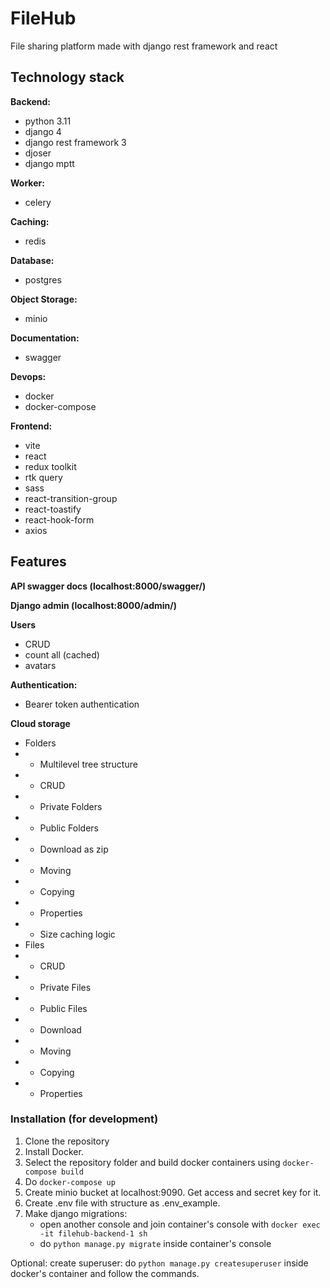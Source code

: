 # FileHub

File sharing platform made with django rest framework and react


## Technology stack

**Backend:**
- python 3.11
- django 4
- django rest framework 3
- djoser
- django mptt

**Worker:**
- celery

**Caching:**
- redis

**Database:**
- postgres

**Object Storage:**
- minio

**Documentation:**
- swagger

**Devops:**
- docker
- docker-compose

**Frontend:**
- vite
- react
- redux toolkit
- rtk query
- sass
- react-transition-group
- react-toastify
- react-hook-form
- axios


## Features

**API swagger docs (localhost:8000/swagger/)**

**Django admin (localhost:8000/admin/)**

**Users**
- CRUD
- count all (cached)
- avatars

**Authentication:**
- Bearer token authentication 

**Cloud storage**
- Folders
- - Multilevel tree structure
- - CRUD
- - Private Folders
- - Public Folders
- - Download as zip
- - Moving 
- - Copying
- - Properties
- - Size caching logic
- Files
- - CRUD 
- - Private Files
- - Public Files
- - Download
- - Moving
- - Copying
- - Properties


### Installation (for development)

1. Clone the repository
2. Install Docker.
3. Select the repository folder and build docker containers using `docker-compose build`
4. Do `docker-compose up`
5. Create minio bucket at localhost:9090. Get access and secret key for it.
6. Create .env file with structure as .env_example. 
7. Make django migrations: 
   - open another console and join container's console with `docker exec -it filehub-backend-1 sh`
   - do `python manage.py migrate` inside container's console

Optional: create superuser: do `python manage.py createsuperuser` inside docker's container and follow the commands.
